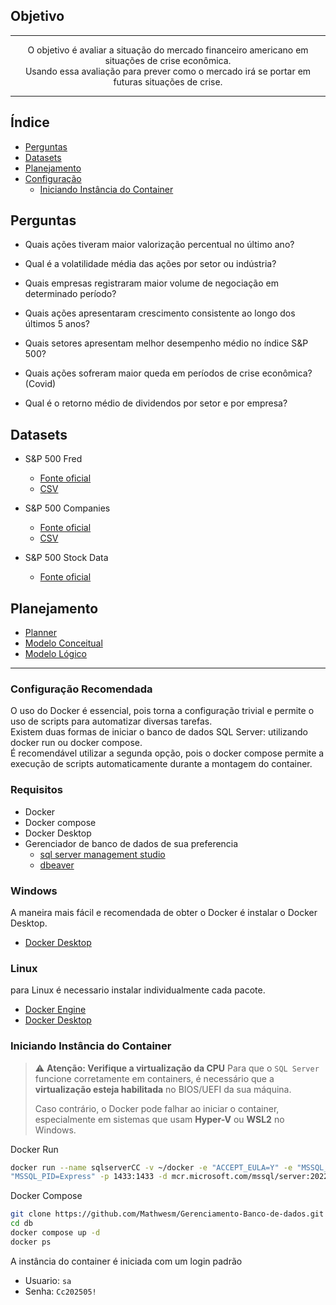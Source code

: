 ## Objetivo

---

<p align="center">
  O objetivo é avaliar a situação do mercado financeiro americano em situações de crise econômica.<br />
  Usando essa avaliação para prever como o mercado irá se portar em futuras situações de crise.<br />
</p>

---

## Índice
- [Perguntas](#perguntas)
- [Datasets](#datasets)
- [Planejamento](#planejamento)
- [Configuração](#configuração-recomendada)
  - [Iniciando Instância do Container](#iniciando-instância-do-container)

## Perguntas
- Quais ações tiveram maior valorização percentual no último ano?

- Qual é a volatilidade média das ações por setor ou indústria?

- Quais empresas registraram maior volume de negociação em determinado período?

- Quais ações apresentaram crescimento consistente ao longo dos últimos 5 anos?

- Quais setores apresentam melhor desempenho médio no índice S&P 500?

- Quais ações sofreram maior queda em períodos de crise econômica? (Covid)

- Qual é o retorno médio de dividendos por setor e por empresa?


## Datasets
- S&P 500 Fred
  - [Fonte oficial](https://fred.stlouisfed.org/series/SP500)
  - [CSV](datasets/S&P500-fred.csv)
  
- S&P 500 Companies
  - [Fonte oficial](https://github.com/datasets/s-and-p-500-companies/blob/main/data/constituents.csv)
  - [CSV](datasets/S&P-500-companies.csv)
  
- S&P 500 Stock Data
  - [Fonte oficial](https://www.kaggle.com/datasets/camnugent/sandp500)
<!-- [CSV]() -->

## Planejamento
- [Planner](https://trello.com/invite/b/KkIiciFk/ATTIc77290b98b15e3589e6f2e7ea4d9dad3915E3CA4/gest-o-de-tarefas-scrum)
- [Modelo Conceitual](doc/modelo-conceitual.drawio.svg)
- [Modelo Lógico](doc/modelo-logico.drawio.svg)
  <!-- [Modelo Físico]() -->

---

### Configuração Recomendada
O uso do Docker é essencial, pois torna a configuração trivial e permite o uso de scripts para automatizar diversas tarefas.<br />
Existem duas formas de iniciar o banco de dados SQL Server: utilizando docker run ou docker compose.<br />
É recomendável utilizar a segunda opção, pois o docker compose permite a execução de scripts automaticamente durante a montagem do container.<br />

### Requisitos
- Docker
- Docker compose
- Docker Desktop
- Gerenciador de banco de dados de sua preferencia
  - [sql server management studio](https://learn.microsoft.com/en-us/ssms/install/install) 
  - [dbeaver](https://dbeaver.io/)



### Windows
A maneira mais fácil e recomendada de obter o Docker é instalar o Docker Desktop.
- [Docker Desktop](https://docs.docker.com/desktop/setup/install/windows-install/)

### Linux
para Linux é necessario instalar individualmente cada pacote.
- [Docker Engine](https://docs.docker.com/engine/install/)
- [Docker Desktop](https://docs.docker.com/desktop/setup/install/linux/)

### Iniciando Instância do Container
> ⚠️ **Atenção: Verifique a virtualização da CPU**
> Para que o `SQL Server` funcione corretamente em containers, é necessário que a **virtualização esteja habilitada** no BIOS/UEFI da sua máquina.
>
> Caso contrário, o Docker pode falhar ao iniciar o container, especialmente em sistemas que usam **Hyper-V** ou **WSL2** no Windows.

Docker Run
```bash
docker run --name sqlserverCC -v ~/docker -e "ACCEPT_EULA=Y" -e "MSSQL_SA_PASSWORD=Cc202505!" -e \
"MSSQL_PID=Express" -p 1433:1433 -d mcr.microsoft.com/mssql/server:2022-latest
```
Docker Compose
```bash
git clone https://github.com/Mathwesm/Gerenciamento-Banco-de-dados.git db
cd db
docker compose up -d
docker ps
```
A instância do container é iniciada com um login padrão
- Usuario: `sa`
- Senha: `Cc202505!`

